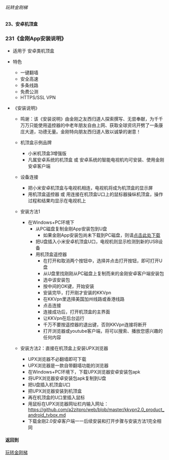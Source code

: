 ###### 玩转金刚梯
#### 23、安卓机顶盒
### 231《金刚App安装说明》

- 适用于 安卓类机顶盒

- 特色
  - 一键翻墙
  - 安全高速 
  - 多条线路 
  - 免费公测 
  - HTTPS/SSL VPN

- 《安装说明》
  - 鸣谢：该《安装说明》由金刚之友西归道人探索撰写、无尝奉献，为千千万万只能使用遥控器的中老年朋友自由上网、获取全球资讯开劈了一条康庄大道，功德无量。金刚特向朋友西归道人致以诚挚的谢意！

  - 机顶盒示例品牌
    - 小米机顶盒3增强版
    - 凡属安卓系统的机顶盒 或 安卓系统的智能电视机均可安装、使用金刚安卓客户端
  - 设备连接
    - 把小米安卓机顶盒与电视机相连，电视机将成为机顶盒的显示屏
    - 用机顶盒遥控器 或 用连接在机顶盒U口上的鼠标器操纵机顶盒，操作过程和结果均显示在电视机上
  - 安装方法1
    - 在Windows+PC环境下
      - 从PC磁盘复制金刚App安装包到U盘
        - 如果金刚App安装包尚未下载到PC磁盘，则请[点击此处下载]()
      - 把U盘插入小米安卓机顶盒U口，电视机则显示检测到新的USB设备
      - 用机顶盒遥控器
        - 在打开和取消两个按钮中，选择并点击打开按钮，即可打开U盘
        - 从U盘里找刚刚从PC磁盘上复制而来的金刚安卓客户端安装包
        - 选中该安装包
        - 按中间的OK键，开始安装
        - 安装完毕，打开刚才安装的KKVpn
        - 在KKVpn里选择美国加州线路或香港线路
        - 点击连接
        - 连接成功后，打开机顶盒的主界面
        - 让KKVpn在后台运行
        - 千万不要按遥控器的退出键，否则KKVpn连接将断开
        - 打开浏览器或youtube客户端，将可以搜索、播放您感兴趣的任何内容

  - 安装方法2：直接在机顶盒上安装UPX浏览器
    - UPX浏览器不必翻墙即可下载
    - UPX浏览器是一款自带翻墙功能的浏览器
    - 在Windows+PC环境下，下载UPX浏览器安卓安装包apk
    - 将UPX浏览器安卓安装包apk复制到U盘
    - 把U盘插入机顶盒U口
    - 把UPX浏览器安装到机顶盒
    - 再在机顶盒的U口里插入鼠标
    - 用鼠标在UPX浏览器网址栏内输入网址：https://github.com/a2zitpro/web/blob/master/kkvpn2.0_product_android_tvbox.md
    - 下载金刚2.0安卓客户端一一后续安装和打开步骤与安装方法1完全相同

#### 返回到
[玩转金刚梯](https://github.com/a2zitpro/web/blob/master/LadderFree/A.md)
